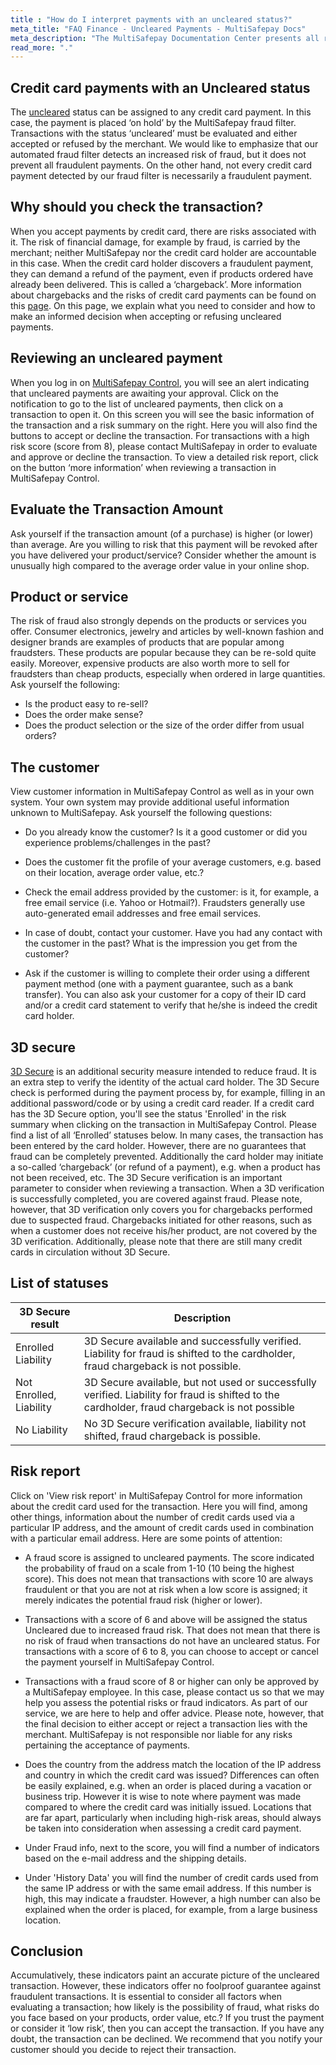 ```yaml
---
title : "How do I interpret payments with an uncleared status?"
meta_title: "FAQ Finance - Uncleared Payments - MultiSafepay Docs"
meta_description: "The MultiSafepay Documentation Center presents all relevant information about our Plugins and API. You can also find support pages for payment methods, tools and general questions as well as the contact details of our Support and Integration Teams."
read_more: "."
---
```


## Credit card payments with an Uncleared status

The [uncleared](/faq/general/glossary/#uncleared) status can be assigned to any credit card payment. In this case, the payment is placed ‘on hold’ by the MultiSafepay fraud filter. Transactions with the status ‘uncleared’ must be evaluated and either accepted or refused by the merchant. We would like to emphasize that our automated fraud filter detects an increased risk of fraud, but it does not prevent all fraudulent payments. On the other hand, not every credit card payment detected by our fraud filter is necessarily a fraudulent payment.

## Why should you check the transaction? 

When you accept payments by credit card, there are risks associated with it. The risk of financial damage, for example by fraud, is carried by the merchant; neither MultiSafepay nor the credit card holder are accountable in this case. When the credit card holder discovers a fraudulent payment, they can demand a refund of the payment, even if products ordered have already been delivered. This is called a ‘chargeback’. More information about chargebacks and the risks of credit card payments can be found on this [page](https://docs.multisafepay.com/faq/chargebacks). On this page, we explain what you need to consider and how to make an informed decision when accepting or refusing uncleared payments.

## Reviewing an uncleared payment

When you log in on [MultiSafepay Control]((https://merchant.multisafepay.com/)), you will see an alert indicating that uncleared payments are awaiting your approval. Click on the notification to go to the list of uncleared payments, then click on a transaction to open it. On this screen you will see the basic information of the transaction and a risk summary on the right. Here you will also find the buttons to accept or decline the transaction. For transactions with a high risk score (score from 8), please contact MultiSafepay in order to evaluate and approve or decline the transaction. To view a detailed risk report, click on the button ‘more information’ when reviewing a transaction in MultiSafepay Control.

## Evaluate the Transaction Amount

Ask yourself if the transaction amount (of a purchase) is higher (or lower) than average. Are you willing to risk that this payment will be revoked after you have delivered your product/service? Consider whether the amount is unusually high compared to the average order value in your online shop.

## Product or service

The risk of fraud also strongly depends on the products or services you offer. Consumer electronics, jewelry and articles by well-known fashion and designer brands are examples of products that are popular among fraudsters. These products are popular because they can be re-sold quite easily. Moreover, expensive products are also worth more to sell for fraudsters than cheap products, especially when ordered in large quantities. Ask yourself the following:

* Is the product easy to re-sell?
* Does the order make sense? 
* Does the product selection or the size of the order differ from usual
orders?

## The customer

View customer information in MultiSafepay Control as well as in your own system. Your own system may provide additional useful information unknown to MultiSafepay. Ask yourself the following questions:

* Do you already know the customer? Is it a good customer or did you experience
problems/challenges in the past?

* Does the customer fit the profile of your average customers, e.g. based on their location, average
order value, etc.?

* Check the email address provided by the customer: is it, for example, a free email service (i.e. Yahoo
or Hotmail?). Fraudsters generally use auto-generated email addresses and free email services.

* In case of doubt, contact your customer. Have you had any contact with the customer in the past?
What is the impression you get from the customer?

* Ask if the customer is willing to complete their order using a different payment method (one with a
payment guarantee, such as a bank transfer). You can also ask your customer for a copy of their ID
card and/or a credit card statement to verify that he/she is indeed the credit card holder.

## 3D secure

[3D Secure](/faq/general/glossary/#3d-secure) is an additional security measure intended to reduce fraud. It is an extra step to verify the identity of the actual card holder. The 3D Secure check is performed during the payment process by, for example, filling in an additional password/code or by using a credit card reader. If a credit card has the 3D Secure option, you'll see the status 'Enrolled' in the risk summary when clicking on the transaction in MultiSafepay Control. Please find a list of all ‘Enrolled’ statuses below. In many cases, the transaction has been entered by the card holder. However, there are no guarantees that fraud can be completely prevented. Additionally the card holder may initiate a so-called ‘chargeback’ (or refund of a payment), e.g. when a product has not been received, etc. The 3D Secure verification is an important parameter to consider when reviewing a transaction. When a 3D verification is successfully completed, you are covered against fraud. Please note, however, that 3D verification only covers you for chargebacks performed due to suspected fraud. Chargebacks initiated for other reasons, such as when a customer does not receive his/her product, are not covered by the 3D verification. Additionally, please note that there are still many credit cards in circulation without 3D Secure.

## List of statuses

| 3D Secure result            | Description      |
|---------------------|-----------|
| Enrolled Liability  | 3D Secure available and successfully verified. Liability for fraud is shifted to the cardholder, fraud chargeback is not possible. |
| Not Enrolled, Liability  | 3D Secure available, but not used or successfully verified. Liability for fraud is shifted to the cardholder, fraud chargeback is not possible |
|  No Liability  | No 3D Secure verification available, liability not shifted, fraud chargeback is possible.|

## Risk report

Click on 'View risk report' in MultiSafepay Control for more information about the credit card used for the transaction. Here you will find, among other things, information about the number of credit cards used via a particular IP address, and the amount of credit cards used in combination with a particular email address. Here are some points of attention:

* A fraud score is assigned to uncleared payments. The score indicated the probability of fraud on a scale from 1-10 (10 being the highest score). This does not mean that transactions with score 10 are always fraudulent or that you are not at risk when a low score is assigned; it merely indicates the potential fraud risk (higher or lower).

* Transactions with a score of 6 and above will be assigned the status Uncleared due to increased fraud risk. That does not mean that there is no risk of fraud when transactions do not have an uncleared status. For transactions with a score of 6 to 8, you can choose to accept or cancel the payment yourself in MultiSafepay Control.

* Transactions with a fraud score of 8 or higher can only be approved by a MultiSafepay employee. In this case, please contact us so that we may help you assess the potential risks or fraud indicators. As part of our service, we are here to help and offer advice. Please note, however, that the final decision to either accept or reject a transaction lies with the merchant. MultiSafepay is not responsible nor liable for any risks pertaining the acceptance of payments.

* Does the country from the address match the location of the IP address and country in which the credit card was issued? Differences can often be easily explained, e.g. when an order is placed during a vacation or business trip. However it is wise to note where payment was made compared to where the credit card was initially issued. Locations that are far apart, particularly when including high-risk
areas, should always be taken into consideration when assessing a credit card payment.

* Under Fraud info, next to the score, you will find a number of indicators based on the e-mail address and the shipping details.

* Under 'History Data' you will find the number of credit cards used from the same IP address or with the same email address. If this number is high, this may indicate a fraudster. However, a high number can also be explained when the order is placed, for example, from a large business location.

## Conclusion

Accumulatively, these indicators paint an accurate picture of the uncleared transaction. However, these indicators offer no foolproof guarantee against fraudulent transactions. It is essential to consider all factors when evaluating a transaction; how likely is the possibility of fraud, what risks do you face based on your products, order value, etc.? If you trust the payment or consider it ‘low risk’, then you can accept the transaction. If you have any doubt, the transaction can be declined. We recommend that you notify your customer should you decide to reject their transaction.
